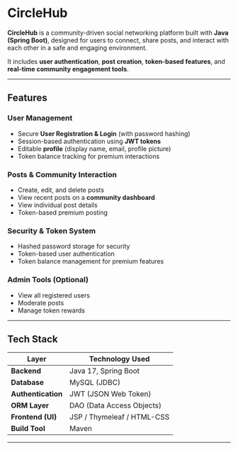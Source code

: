 # CircleHub

**CircleHub** is a community-driven social networking platform built with **Java (Spring Boot)**, designed for users to connect, share posts, and interact with each other in a safe and engaging environment.  

It includes **user authentication**, **post creation**, **token-based features**, and **real-time community engagement tools**.  

---

##  Features

###  User Management
- Secure **User Registration & Login** (with password hashing)
- Session-based authentication using **JWT tokens**
- Editable **profile** (display name, email, profile picture)
- Token balance tracking for premium interactions

###  Posts & Community Interaction
- Create, edit, and delete posts
- View recent posts on a **community dashboard**
- View individual post details
- Token-based premium posting

###  Security & Token System
- Hashed password storage for security
- Token-based user authentication
- Token balance management for premium features

###  Admin Tools (Optional)
- View all registered users
- Moderate posts
- Manage token rewards

---
##  Tech Stack

| Layer               | Technology Used |
|---------------------|-----------------|
| **Backend**         | Java 17, Spring Boot |
| **Database**        | MySQL (JDBC) |
| **Authentication**  | JWT (JSON Web Token) |
| **ORM Layer**       | DAO (Data Access Objects) |
| **Frontend (UI)**   | JSP / Thymeleaf / HTML-CSS |
| **Build Tool**      | Maven |

---

